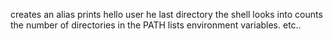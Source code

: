 creates an alias
prints hello user
he last directory the shell looks into 
counts the number of directories in the PATH
lists environment variables.
etc..
